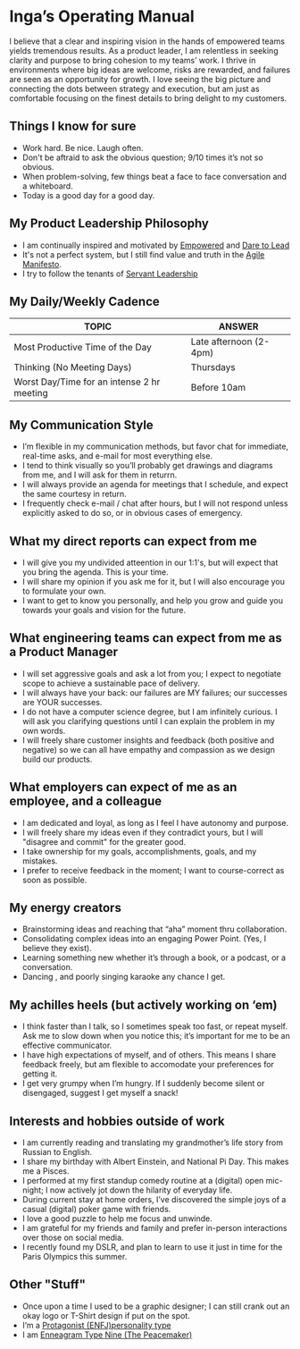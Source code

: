 # Inga’s Operating Manual
I believe that a clear and inspiring vision in the hands of empowered teams yields tremendous results. As a product leader, I am relentless in seeking clarity and purpose to bring cohesion to my teams’ work. I thrive in environments where big ideas are welcome, risks are rewarded, and failures are seen as an opportunity for growth. I love seeing the big picture and connecting the dots between strategy and execution, but am just as comfortable focusing on the finest details to bring delight to my customers. 

## Things I know for sure  
* Work hard. Be nice. Laugh often. 
* Don't be aftraid to ask the obvious question; 9/10 times it’s not so obvious. 
* When problem-solving, few things beat a face to face conversation and a whiteboard.
* Today is a good day for a good day. 

## My Product Leadership Philosophy
* I am continually inspired and motivated by [Empowered](https://www.youtube.com/watch?v=bsA8Gw_1KAg) and [Dare to Lead](https://brenebrown.com/book/dare-to-lead/)
* It's not a perfect system, but I still find value and truth in the [Agile Manifesto](https://agilemanifesto.org/). 
* I try to follow the tenants of [Servant Leadership]( https://www.mindtools.com/pages/article/servant-leadership.htm)


## My Daily/Weekly Cadence
TOPIC | ANSWER
----- | -----
Most Productive Time of the Day | Late afternoon (2-4pm) 
Thinking (No Meeting Days) | Thursdays 
Worst Day/Time for an intense 2 hr meeting | Before 10am  

## My Communication Style
* I’m flexible in my communication methods, but favor chat for immediate, real-time asks, and e-mail for most everything else.  
* I tend to think visually so you’ll probably get drawings and diagrams from me, and I will ask for them in returrn.
* I will always provide an agenda for meetings that I schedule, and expect the same courtesy in return. 
* I frequently check e-mail / chat after hours, but I will not respond unless explicitly asked to do so, or in obvious cases of emergency. 


## What my direct reports can expect from me
* I will give you my undivided atteention in our 1:1's, but will expect that you bring the agenda. This is your time. 
* I will share my opinion if you ask me for it, but I will also encourage you to formulate your own. 
* I want to get to know you personally, and help you grow and guide you towards your goals and vision for the future.


## What engineering teams can expect from me as a Product Manager 
* I will set aggressive goals and ask a lot from you; I expect to negotiate scope to achieve a sustainable pace of delivery. 
* I will always have your back: our failures are MY failures; our successes are YOUR successes. 
* I do not have a computer science degree, but I am infinitely curious. I will ask you clarifying questions until I can explain the problem in my own words. 
* I will freely share customer insights and feedback (both positive and negative) so we can all have empathy and compassion as we design build our products. 


## What employers can expect of me as an employee, and a colleague  
* I am dedicated and loyal, as long as I feel I have autonomy and purpose. 
* I will freely share my ideas even if they contradict yours, but I will "disagree and commit" for the greater good. 
* I take ownership for my goals, accomplishments, goals, and my mistakes. 
* I prefer to receive feedback in the moment; I want to course-correct as soon as possible. 

## My energy creators
* Brainstorming ideas and reaching that “aha” moment thru collaboration.
* Consolidating complex ideas into an engaging Power Point. (Yes, I believe they exist). 
* Learning something new whether it’s through a book, or a podcast, or a conversation. 
* Dancing , and poorly singing karaoke any chance I get. 


## My achilles heels (but actively working on ‘em)
* I think faster than I talk, so I sometimes speak too fast, or repeat myself.  Ask me to slow down when you notice this; it’s important for me to be an effective communicator. 
* I have high expectations of myself, and of others. This means I share feedback freely, but am flexible to accomodate your preferences for getting it. 
* I get very grumpy when I’m hungry. If I suddenly become silent or disengaged, suggest I get myself a snack! 

## Interests and hobbies outside of work 
* I am currently reading and translating my grandmother’s life story from Russian to English. 
* I share my birthday with Albert Einstein, and National Pi Day. This makes me a Pisces. 
* I performed at my first standup comedy routine at a (digital) open mic-night; I now actively jot down the hilarity of everyday life. 
* During current stay at home orders, I’ve discovered the simple joys of a casual (digital) poker game with friends.
* I love a good puzzle to help me focus and unwinde. 
* I am grateful for my friends and family and prefer in-person interactions over those on social media.
* I recently found my DSLR, and plan to learn to use it just in time for  the Paris Olympics this summer. 


## Other "Stuff"
* Once upon a time I used to be a graphic designer; I can still crank out an okay logo or T-Shirt design if put on the spot. 
* I’m a [Protagonist (ENFJ)personality type](https://www.16personalities.com/enfj-personality) 
* I am [Enneagram Type Nine (The Peacemaker)](https://www.enneagraminstitute.com/type-9) 

